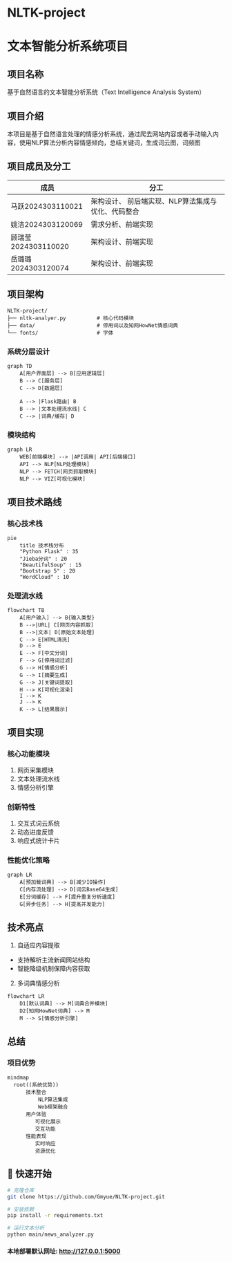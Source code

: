 # NLTK-project
# 文本智能分析系统项目

## 项目名称
基于自然语言的文本智能分析系统（Text Intelligence Analysis System）

## 项目介绍
本项目是基于自然语言处理的情感分析系统，通过爬去网站内容或者手动输入内容，使用NLP算法分析内容情感倾向，总结关键词，生成词云图，词频图

## 项目成员及分工
| 成员             | 分工                              |
|------------------|-----------------------------------|
| 马跃2024303110021 |架构设计、 前后端实现、NLP算法集成与优化、代码整合|
| 姚洁2024303120069 | 需求分析、前端实现|
| 顾瑞莹2024303110020 | 架构设计、前端实现|
| 岳璐璐2024303120074 | 架构设计、前端实现|

## 项目架构
```
NLTK-project/
├── nltk-analyer.py          # 核心代码模块
├── data/                    # 停用词以及知网HowNet情感词典
└── fonts/                   # 字体
```
### 系统分层设计
```mermaid
graph TD
    A[用户界面层] --> B[应用逻辑层]
    B --> C[服务层]
    C --> D[数据层]
    
    A --> |Flask路由| B
    B --> |文本处理流水线| C
    C --> |词典/缓存| D
```
### 模块结构
```mermaid
graph LR
    WEB[前端模块] --> |API调用| API[后端接口]
    API --> NLP[NLP处理模块]
    NLP --> FETCH[网页抓取模块]
    NLP --> VIZ[可视化模块]
```
## 项目技术路线
### 核心技术栈
```mermaid
pie
    title 技术栈分布
    "Python Flask" : 35
    "Jieba分词" : 20
    "BeautifulSoup" : 15
    "Bootstrap 5" : 20
    "WordCloud" : 10
```
### 处理流水线
```mermaid
flowchart TB
    A[用户输入] --> B{输入类型}
    B -->|URL| C[网页内容抓取]
    B -->|文本| D[原始文本处理]
    C --> E[HTML清洗]
    D --> E
    E --> F[中文分词]
    F --> G[停用词过滤]
    G --> H[情感分析]
    G --> I[摘要生成]
    G --> J[关键词提取]
    H --> K[可视化渲染]
    I --> K
    J --> K
    K --> L[结果展示]
```
## 项目实现
### 核心功能模块
 1. 网页采集模块
 2. 文本处理流水线
 3. 情感分析引擎
### 创新特性
 1. 交互式词云系统
 2. 动态进度反馈
 3. 响应式统计卡片
### 性能优化策略
```mermaid
graph LR
    A[预加载词典] --> B[减少IO操作]
    C[内存流处理] --> D[词云Base64生成]
    E[分词缓存] --> F[提升重复分析速度]
    G[异步任务] --> H[提高并发能力]
```
## 技术亮点
1. ​​自适应内容提取​​

* 支持解析主流新闻网站结构
* 智能降级机制保障内容获取

2. ​​多词典情感分析
```mermaid
flowchart LR
    D1[默认词典] --> M[词典合并模块]
    D2[知网HowNet词典] --> M
    M --> S[情感分析引擎]
```
## 总结
### 项目优势
```mermaid
mindmap
  root((系统优势))
      技术整合
          NLP算法集成
          Web框架融合
      用户体验
         可视化展示
         交互功能
      性能表现
         实时响应
         资源优化
```
## 🚀 快速开始

```bash
# 克隆仓库
git clone https://github.com/Gmyue/NLTK-project.git

# 安装依赖
pip install -r requirements.txt

# 运行文本分析
python main/news_analyzer.py
```

#### 本地部署默认网址: http://127.0.0.1:5000

